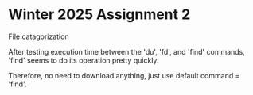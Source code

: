 # Winter 2025 Assignment 2

File catagorization

After testing execution time between the 'du', 'fd', and 'find' commands, 'find' seems to do its operation pretty quickly.

Therefore, no need to download anything, just use default command = 'find'.

